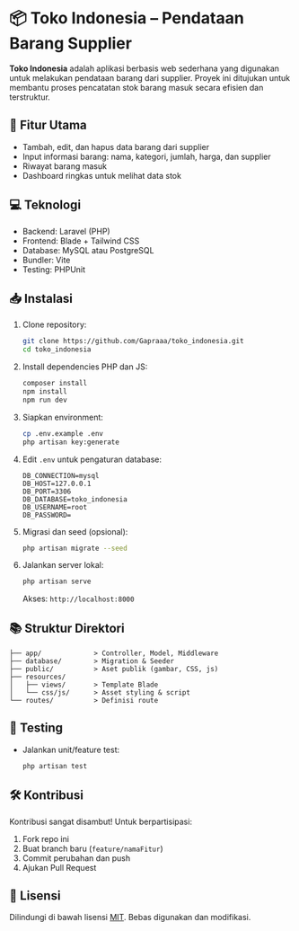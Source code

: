 
# 📦 Toko Indonesia – Pendataan Barang Supplier

**Toko Indonesia** adalah aplikasi berbasis web sederhana yang digunakan untuk melakukan pendataan barang dari supplier. Proyek ini ditujukan untuk membantu proses pencatatan stok barang masuk secara efisien dan terstruktur.

## 🎯 Fitur Utama

- Tambah, edit, dan hapus data barang dari supplier
- Input informasi barang: nama, kategori, jumlah, harga, dan supplier
- Riwayat barang masuk
- Dashboard ringkas untuk melihat data stok

## 💻 Teknologi

- Backend: Laravel (PHP)  
- Frontend: Blade + Tailwind CSS  
- Database: MySQL atau PostgreSQL  
- Bundler: Vite  
- Testing: PHPUnit

## 📥 Instalasi

1. Clone repository:  
   ```bash
   git clone https://github.com/Gapraaa/toko_indonesia.git
   cd toko_indonesia
   ```
2. Install dependencies PHP dan JS:  
   ```bash
   composer install
   npm install
   npm run dev
   ```
3. Siapkan environment:  
   ```bash
   cp .env.example .env
   php artisan key:generate
   ```
4. Edit `.env` untuk pengaturan database:
   ```dotenv
   DB_CONNECTION=mysql
   DB_HOST=127.0.0.1
   DB_PORT=3306
   DB_DATABASE=toko_indonesia
   DB_USERNAME=root
   DB_PASSWORD=
   ```
5. Migrasi dan seed (opsional):
   ```bash
   php artisan migrate --seed
   ```
6. Jalankan server lokal:
   ```bash
   php artisan serve
   ```
   Akses: `http://localhost:8000`

## 📚 Struktur Direktori

```
├── app/             > Controller, Model, Middleware
├── database/        > Migration & Seeder
├── public/          > Aset publik (gambar, CSS, js)
├── resources/
│   ├── views/       > Template Blade
│   └── css/js/      > Asset styling & script
└── routes/          > Definisi route
```

## 🧪 Testing

- Jalankan unit/feature test:
  ```bash
  php artisan test
  ```

## 🛠 Kontribusi

Kontribusi sangat disambut! Untuk berpartisipasi:
1. Fork repo ini  
2. Buat branch baru (`feature/namaFitur`)  
3. Commit perubahan dan push  
4. Ajukan Pull Request

## 📄 Lisensi

Dilindungi di bawah lisensi [MIT](LICENSE). Bebas digunakan dan modifikasi.
